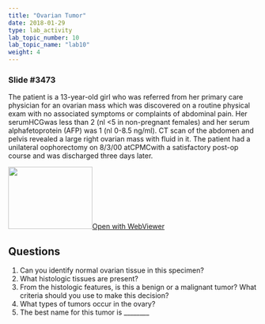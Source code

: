 ```yaml
---
title: "Ovarian Tumor"
date: 2018-01-29
type: lab_activity
lab_topic_number: 10
lab_topic_name: "lab10"
weight: 4
---
```

<div class="entrybody">
<h3>Slide #3473</h3>

<p>The patient is a 13-year-old girl who was referred from her primary care physician for an ovarian mass which was discovered on a routine physical exam with no associated symptoms or complaints of abdominal pain. Her serum<span class="caps">HCG</span>was less than 2 (nl &lt;5 in non-pregnant females) and her serum alphafetoprotein (AFP) was 1 (nl 0-8.5 ng/ml). CT scan of the abdomen and pelvis revealed a large right ovarian mass with fluid in it. The patient had a unilateral oophorectomy on 8/3/00 at<span class="caps">CPMC</span>with a satisfactory post-op course and was discharged three days later.<br clear="all"></p>

<div class="thumbnail"><a href="http://virtualslides.cumc.columbia.edu/3473.svs/view.apml?" target="_blank"><img alt="" src="/assets/images/slide_3473.jpg" width="170" height="126" class="mt-image-left"></a><a href="http://virtualslides.cumc.columbia.edu/3473.svs/view.apml?" target="_blank">Open with WebViewer</a></div>

<h2>Questions</h2>


<ol>
<li>Can you identify normal ovarian tissue in this specimen?</li>
<li>What histologic tissues are present?</li>
<li>From the histologic features, is this a benign or a malignant tumor? What criteria should you use to make this decision?</li>
<li>What types of tumors occur in the ovary?</li>
<li>The best name for this tumor is ________</li>
</ol>


						
</div>
